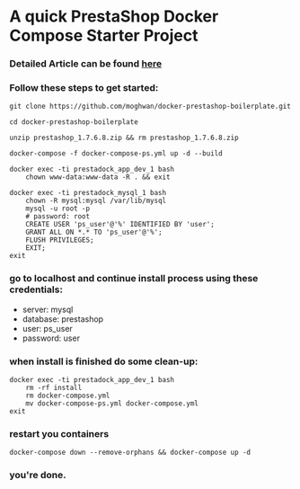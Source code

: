 # A quick PrestaShop Docker Compose Starter Project

### Detailed Article can be found [here](https://dev.to/moghwan/setup-prestashop-with-docker-compose-39mn)

### Follow these steps to get started:

```shell
git clone https://github.com/moghwan/docker-prestashop-boilerplate.git

cd docker-prestashop-boilerplate

unzip prestashop_1.7.6.8.zip && rm prestashop_1.7.6.8.zip

docker-compose -f docker-compose-ps.yml up -d --build

docker exec -ti prestadock_app_dev_1 bash
    chown www-data:www-data -R . && exit

docker exec -ti prestadock_mysql_1 bash
    chown -R mysql:mysql /var/lib/mysql
    mysql -u root -p
    # password: root
    CREATE USER 'ps_user'@'%' IDENTIFIED BY 'user';
    GRANT ALL ON *.* TO 'ps_user'@'%';
    FLUSH PRIVILEGES;
    EXIT;
exit
```

### go to localhost and continue install process using these credentials:

* server: mysql
* database: prestashop
* user: ps_user
* password: user

### when install is finished do some clean-up:

```shell
docker exec -ti prestadock_app_dev_1 bash
    rm -rf install
    rm docker-compose.yml
    mv docker-compose-ps.yml docker-compose.yml
exit
```
### restart you containers

```shell
docker-compose down --remove-orphans && docker-compose up -d
```

### **you're done.**
